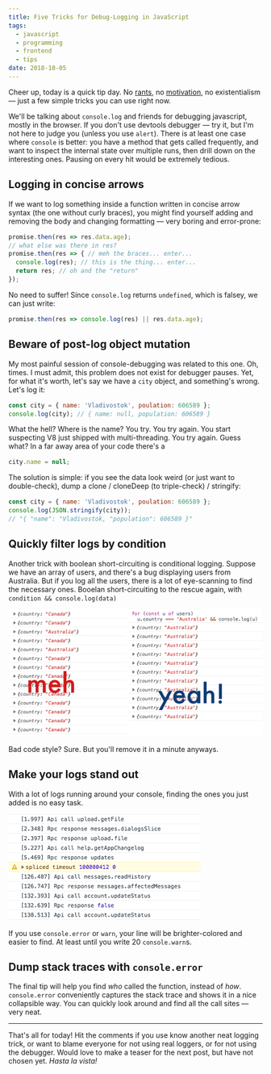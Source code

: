 ```yaml
---
title: Five Tricks for Debug-Logging in JavaScript
tags:
  - javascript
  - programming
  - frontend
  - tips
date: 2018-10-05
---
```



Cheer up, today is a quick tip day. No [rants](/2018/09/23/bad-software-week/), no [motivation](/2018/09/23/bad-software-week/), no existentialism — just a few simple tricks you can use right now.

We'll be talking about `console.log` and friends for debugging javascript, mostly in the browser. If you don't use devtools debugger — try it, but I'm not here to judge you (unless you use `alert`). There is at least one case where `console` is better: you have a method that gets called frequently, and want to inspect the internal state over multiple runs, then drill down on the interesting ones. Pausing on every hit would be extremely tedious.

## Logging in concise arrows

If we want to log something inside a function written in concise arrow syntax (the one without curly braces), you might find yourself adding and removing the body and changing formatting — very boring and error-prone:

```js
promise.then(res => res.data.age);
// what else was there in res?
promise.then(res => { // meh the braces... enter...
  console.log(res); // this is the thing... enter...
  return res; // oh and the "return"
});
```

No need to suffer! Since `console.log` returns `undefined`, which is falsey, we can just write:

```js
promise.then(res => console.log(res) || res.data.age);
```

## Beware of post-log object mutation

My most painful session of console-debugging was related to this one. Oh, times. I must admit, this problem does not exist for debugger pauses. Yet, for what it's worth, let's say we have a `city` object, and something's wrong. Let's log it:

```js
const city = { name: 'Vladivostok', poulation: 606589 };
console.log(city); // { name: null, population: 606589 }
```

What the hell? Where is the name? You try. You try again. You start suspecting V8 just shipped with multi-threading. You try again. Guess what? In a far away area of your code there's a

```js
city.name = null;
```

The solution is simple: if you see the data look weird (or just want to double-check), dump a clone / cloneDeep (to triple-check) / stringify:

```js
const city = { name: 'Vladivostok', poulation: 606589 };
console.log(JSON.stringify(city));
// "{ "name": "Vladivostok, "population": 606589 }"
```

## Quickly filter logs by condition

Another trick with boolean short-circuiting is conditional logging. Suppose we have an array of users, and there's a bug displaying users from Australia. But if you log all the users, there is a lot of eye-scanning to find the necessary ones. Booelan short-circuiting to the rescue again, with `condition && console.log(data)`

![](/images/conditional-logging.png)

Bad code style? Sure. But you'll remove it in a minute anyways.

## Make your logs stand out

With a lot of logs running around your console, finding the ones you just added is no easy task.

![](/images/painted-log.png)

If you use `console.error` or `warn`, your line will be brighter-colored and easier to find. At least until you write 20 `console.warn`s.

## Dump stack traces with `console.error`

The final tip will help you find _who_ called the function, instead of _how_. `console.error` conveniently captures the stack trace and shows it in a nice collapsible way. You can quickly look around and find all the call sites — very neat.

---

That's all for today! Hit the comments if you use know another neat logging trick, or want to blame everyone for not using real loggers, or for not using the debugger. Would love to make a teaser for the next post, but have not chosen yet. *Hasta la vista!*
